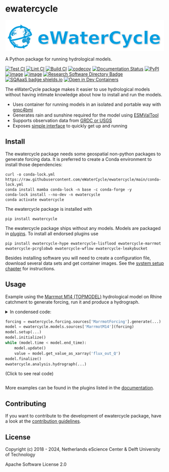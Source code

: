 # ewatercycle

![image](https://github.com/eWaterCycle/ewatercycle/raw/main/docs/examples/logo.png)

A Python package for running hydrological models.

[![Test CI](https://github.com/eWaterCycle/ewatercycle/actions/workflows/test.yml/badge.svg)](https://github.com/eWaterCycle/ewatercycle/actions/workflows/test.yml)
[![Lint CI](https://github.com/eWaterCycle/ewatercycle/actions/workflows/lint.yml/badge.svg)](https://github.com/eWaterCycle/ewatercycle/actions/workflows/lint.yml)
[![Build CI](https://github.com/eWaterCycle/ewatercycle/actions/workflows/build.yml/badge.svg)](https://github.com/eWaterCycle/ewatercycle/actions/workflows/build.yml)
[![codecov](https://codecov.io/gh/eWaterCycle/ewatercycle/graph/badge.svg?token=dAZma01eVz)](https://codecov.io/gh/eWaterCycle/ewatercycle)
[![Documentation Status](https://readthedocs.org/projects/ewatercycle/badge/?version=latest)](https://ewatercycle.readthedocs.io/en/latest/?badge=latest)
[![PyPI](https://img.shields.io/pypi/v/ewatercycle)](https://pypi.org/project/ewatercycle/)
[![image](https://img.shields.io/badge/fair--software.eu-%E2%97%8F%20%20%E2%97%8F%20%20%E2%97%8F%20%20%E2%97%8F%20%20%E2%97%8B-yellow)](https://fair-software.eu)
[![image](https://zenodo.org/badge/DOI/10.5281/zenodo.5119389.svg)](https://doi.org/10.5281/zenodo.5119389)
[![Research Software Directory Badge](https://img.shields.io/badge/rsd-ewatercycle-00a3e3.svg)](https://www.research-software.nl/software/ewatercycle)
[![SQAaaS badge shields.io](https://img.shields.io/badge/sqaaas%20software-silver-lightgrey)](https://api.eu.badgr.io/public/assertions/1iy8I58zRvm7P9en2q0Egg "SQAaaS silver badge achieved")
[![Open in Dev Containers](https://img.shields.io/static/v1?label=Dev%20Containers&message=Open&color=blue&logo=visualstudiocode)](https://vscode.dev/redirect?url=vscode://ms-vscode-remote.remote-containers/cloneInVolume?url=https://github.com/eWaterCycle/ewatercycle)

The eWaterCycle package makes it easier to use hydrological models
without having intimate knowledge about how to install and run the
models.

- Uses container for running models in an isolated and portable way
    with [grpc4bmi](https://github.com/eWaterCycle/grpc4bmi)
- Generates rain and sunshine required for the model using
    [ESMValTool](https://www.esmvaltool.org/)
- Supports observation data from [GRDC or
    USGS](https://ewatercycle.readthedocs.io/en/latest/observations.html)
- Exposes [simple
    interface](https://ewatercycle.readthedocs.io/en/latest/user_guide.html)
    to quickly get up and running

## Install

The ewatercycle package needs some geospatial non-python packages to
generate forcing data. It is preferred to create a Conda environment to
install those dependencies:

```shell
curl -o conda-lock.yml https://raw.githubusercontent.com/eWaterCycle/ewatercycle/main/conda-lock.yml
conda install mamba conda-lock -n base -c conda-forge -y
conda-lock install --no-dev -n ewatercycle
conda activate ewatercycle
```

The ewatercycle package is installed with

```shell
pip install ewatercycle
```

The ewatercycle package ships without any models. Models are packaged in [plugins](https://ewatercycle.readthedocs.io/en/latest/plugins.html). To install all endorsed plugins use

```shell
pip install ewatercycle-hype ewatercycle-lisflood ewatercycle-marrmot ewatercycle-pcrglobwb ewatercycle-wflow ewatercycle-leakybucket
```

Besides installing software you will need to create a configuration
file, download several data sets and get container images. See the
[system setup
chapter](https://ewatercycle.readthedocs.org/en/latest/system_setup.html)
for instructions.

## Usage

Example using the [Marrmot M14
(TOPMODEL)](https://github.com/wknoben/MARRMoT/blob/master/MARRMoT/Models/Model%20files/m_14_topmodel_7p_2s.m)
hydrological model on Rhine catchment to generate forcing, run it
and produce a hydrograph.

<details>

<summary>
In condensed code:

```python
forcing = ewatercycle.forcing.sources['MarrmotForcing'].generate(...)
model = ewatercycle.models.sources['MarrmotM14'](forcing)
model.setup(...)
model.initialize()
while (model.time < model.end_time):
    model.update()
    value = model.get_value_as_xarray('flux_out_Q')
model.finalize()
ewatercycle.analysis.hydrograph(...)
```

(Click to see real code)
</summary>
In real code:

```python
import ewatercycle.analysis
import ewatercycle.forcing
import ewatercycle.models
import ewatercycle.observation.grdc
from ewatercycle.testing.fixtures import rhine_shape
import shapefile
import xarray as xr

forcing = ewatercycle.forcing.sources['MarrmotForcing'].generate(
    dataset='ERA5',
    start_time='2010-01-01T00:00:00Z',
    end_time='2010-12-31T00:00:00Z',
    shape=rhine_shape()
)

model = ewatercycle.models.sources['MarrmotM14'](version='2020.11', forcing=forcing)

cfg_file, cfg_dir = model.setup(
    threshold_flow_generation_evap_change=0.1,
)

model.initialize(cfg_file)

# flux_out_Q unit conversion factor from mm/day to m3/s
sf = shapefile.Reader(rhine_shape())
area = sf.record(0)['SUB_AREA'] * 1e6 # from shapefile in m2
conversion_mmday2m3s = 1 / (1000 * 24 * 60 * 60)
conversion = conversion_mmday2m3s * area

simulated_discharge = []
while (model.time < model.end_time):
    model.update()
    simulated_discharge.append(
        model.get_value_as_xarray('flux_out_Q')
    )

observations_ds = ewatercycle.observation.grdc.get_grdc_data(
    station_id=6335020,  # Rees, Germany
    start_time=model.start_time_as_isostr,
    end_time=model.end_time_as_isostr,
    column='observation',
)

# Combine the simulated discharge with the observations
sim_da = xr.concat(simulated_discharge, dim='time') * conversion
sim_da.name = 'simulated'
discharge = xr.merge([sim_da, observations_ds["observation"]]).to_dataframe()
discharge = discharge[["observation", "simulated"]].dropna()

ewatercycle.analysis.hydrograph(discharge, reference='observation')

model.finalize()
```

</details>

More examples can be found in the plugins listed in the
[documentation](https://ewatercycle.readthedocs.io/en/latest/plugins.html).

## Contributing

If you want to contribute to the development of ewatercycle package,
have a look at the [contribution guidelines](CONTRIBUTING.md).

## License

Copyright (c) 2018 - 2024, Netherlands eScience Center & Delft University of
Technology

Apache Software License 2.0
